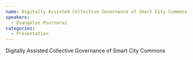 ```yaml
--- 
name: Digitally Assisted Collective Governance of Smart City Commons 
speakers: 
  - Evangelos Pournaras 
categories:
  - Presentation
---
```


Digitally Assisted Collective Governance of Smart City Commons